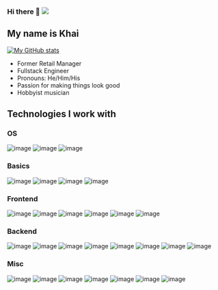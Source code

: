 ### Hi there 👋 [<img src="https://img.shields.io/badge/LinkedIn-0077B5?style=for-the-badge&logo=linkedin&logoColor=white">](https://www.linkedin.com/in/khai-t-03449b219/)

<!--
**solo917/solo917** is a ✨ _special_ ✨ repository because its `README.md` (this file) appears on your GitHub profile.

Here are some ideas to get you started:

- 🔭 I’m currently working on ...
- 🌱 I’m currently learning ...
- 👯 I’m looking to collaborate on ...
- 🤔 I’m looking for help with ...
- 💬 Ask me about ...
- 📫 How to reach me: ...
- 😄 Pronouns: ...
- ⚡ Fun fact: ...
![image]()
-->

## My name is Khai
[![My GitHub stats](https://github-readme-stats.vercel.app/api?username=thekhaidev)](https://github.com/thekhaidev/github-readme-stats)

* Former Retail Manager 
* Fullstack Engineer
* Pronouns: He/Him/His
* Passion for making things look good
* Hobbyist musician 

## Technologies I work with 

### OS
![image](	https://img.shields.io/badge/Linux-FCC624?style=for-the-badge&logo=linux&logoColor=black) ![image](https://img.shields.io/badge/Ubuntu-E95420?style=for-the-badge&logo=ubuntu&logoColor=white) ![image](	https://img.shields.io/badge/Windows-0078D6?style=for-the-badge&logo=windows&logoColor=whit)



### Basics
![image](https://img.shields.io/badge/HTML5-E34F26?style=for-the-badge&logo=html5&logoColor=white) ![image](https://img.shields.io/badge/CSS3-1572B6?style=for-the-badge&logo=css3&logoColor=white) ![image](	https://img.shields.io/badge/JavaScript-323330?style=for-the-badge&logo=javascript&logoColor=F7DF1E) 
![image](https://img.shields.io/badge/jQuery-0769AD?style=for-the-badge&logo=jquery&logoColor=white)

### Frontend
![image](https://img.shields.io/badge/React-20232A?style=for-the-badge&logo=react&logoColor=61DAFB) ![image](https://img.shields.io/badge/Gatsby-663399?style=for-the-badge&logo=gatsby&logoColor=white) ![image](https://img.shields.io/badge/Bootstrap-563D7C?style=for-the-badge&logo=bootstrap&logoColor=white) ![image](	https://img.shields.io/badge/styled--components-DB7093?style=for-the-badge&logo=styled-components&logoColor=white) 
![image](https://img.shields.io/badge/next.js-000000?style=for-the-badge&logo=nextdotjs&logoColor=white) ![image](https://img.shields.io/badge/Font_Awesome-339AF0?style=for-the-badge&logo=fontawesome&logoColor=white)


### Backend

![image](https://img.shields.io/badge/Express.js-000000?style=for-the-badge&logo=express&logoColor=white) ![image](https://img.shields.io/badge/MySQL-005C84?style=for-the-badge&logo=mysql&logoColor=white) ![image](https://img.shields.io/badge/MongoDB-4EA94B?style=for-the-badge&logo=mongodb&logoColor=white) ![image](	https://img.shields.io/badge/Node.js-339933?style=for-the-badge&logo=nodedotjs&logoColor=white) ![image](	https://img.shields.io/badge/npm-CB3837?style=for-the-badge&logo=npm&logoColor=white) 
![image](https://img.shields.io/badge/React_Router-CA4245?style=for-the-badge&logo=react-router&logoColor=white) ![image](	https://img.shields.io/badge/Git-F05032?style=for-the-badge&logo=git&logoColor=white) ![image](https://img.shields.io/badge/Netlify-00C7B7?style=for-the-badge&logo=netlify&logoColor=white)

### Misc
![image](https://img.shields.io/badge/Nginx-009639?style=for-the-badge&logo=nginx&logoColor=white) ![image](https://img.shields.io/badge/Mocha-8D6748?style=for-the-badge&logo=Mocha&logoColor=white) ![image](https://img.shields.io/badge/Webpack-8DD6F9?style=for-the-badge&logo=Webpack&logoColor=white) ![image](https://img.shields.io/badge/Babel-F9DC3E?style=for-the-badge&logo=babel&logoColor=white) ![image](	https://img.shields.io/badge/chai-A30701?style=for-the-badge&logo=chai&logoColor=white) ![image](https://img.shields.io/badge/Jest-C21325?style=for-the-badge&logo=jest&logoColor=white) ![image](https://img.shields.io/badge/Amazon_AWS-FF9900?style=for-the-badge&logo=amazonaws&logoColor=white)


